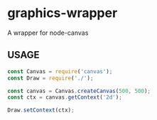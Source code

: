 ﻿
# graphics-wrapper

A wrapper for node-canvas

## USAGE

```js
const Canvas = require('canvas');
const Draw = require('./');

const canvas = Canvas.createCanvas(500, 500);
const ctx = canvas.getContext('2d');

Draw.setContext(ctx);
```